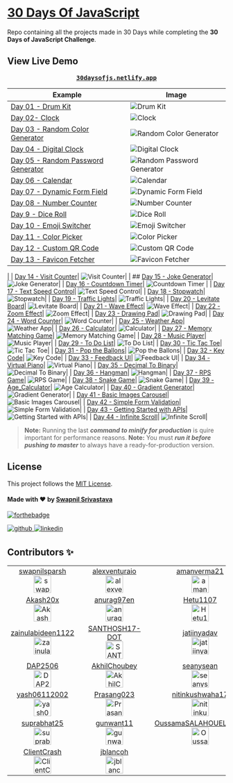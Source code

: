 
# [30 Days Of JavaScript](30daysofjs.netlify.app)
Repo containing all the projects made in 30 Days while completing the <b>30 Days of JavaScript Challenge</b>.

## View Live Demo
<pre><center><a href="https://30daysofjs.netlify.app/"><b>30daysofjs.netlify.app</b></a></center></pre>

| Example  | Image |
|---|---|
| [Day 01 - Drum Kit](https://30daysofjs.netlify.app/examples/01_Drum_Kit/) | ![Drum Kit](30DaysOfJavascript/assets/01.png)|
| [Day 02- Clock](https://30daysofjs.netlify.app/examples/02_Clock/)|![Clock](30DaysOfJavascript/assets/02.png)|
| [Day 03 - Random Color Generator](https://30daysofjs.netlify.app/examples/03_Random_Color_Generator/)|![Random Color Generator](30DaysOfJavascript/assets/03.png)|
| [Day 04 - Digital Clock](https://30daysofjs.netlify.app/examples/04_Digital_Clock/)| ![Digital Clock](30DaysOfJavascript/assets/04.png)|
|  [Day 05 - Random Password Generator](https://30daysofjs.netlify.app/examples/05_Random_Password_Generator/)| ![Random Password Generator](30DaysOfJavascript/assets/05.png)|
| [Day 06 - Calendar](https://30daysofjs.netlify.app/examples/06_Calendar/)|![Calendar](30DaysOfJavascript/assets/06.png) |
| [Day 07 - Dynamic Form Field](https://30daysofjs.netlify.app/examples/07_Dynamic_Form_Field/index.html)| ![Dynamic Form Field](30DaysOfJavascript/assets/07.png)|
| [Day 08 - Number Counter](https://30daysofjs.netlify.app/examples/08_Number_Counter/index.html)| ![Number Counter](30DaysOfJavascript/assets/08.png)|
| [Day 9 - Dice Roll](https://30daysofjs.netlify.app/examples/09_Dice_Roll/index.html)| ![Dice Roll](30DaysOfJavascript/assets/09.png)|
| [Day 10 - Emoji Switcher](https://30daysofjs.netlify.app/examples/10_Emoji_Switcher_like_Discord/index.html)| ![Emoji Switcher](30DaysOfJavascript/assets/10.png)|
| [Day 11 - Color Picker](https://30daysofjs.netlify.app/examples/11_Color_Picker/index.html)| ![Color Picker](30DaysOfJavascript/assets/11.png)|
| [Day 12 - Custom QR Code](https://30daysofjs.netlify.app/examples/12_Custom_QR_Code/index.html)| ![Custom QR Code](30DaysOfJavascript/assets/12.png)|
| [Day 13 - Favicon Fetcher](https://30daysofjs.netlify.app/examples/13_Favicon_Fetcher/index.html)| ![Favicon Fetcher](30DaysOfJavascript/assets/13.png)
|
| [Day 14 - Visit Counter](https://30daysofjs.netlify.app/examples/14_Visit_Counter/index.html)| ![Visit Counter](30DaysOfJavascript/assets/14.png)|
| ## [Day 15 - Joke Generator](https://30daysofjs.netlify.app/examples/15_Joke_Generator/index.html)| ![Joke Generator](30DaysOfJavascript/assets/15.png)|
| [Day 16 - Countdown Timer](https://30daysofjs.netlify.app/examples/16_Countdown_Timer/index.html)| ![Countdown Timer](30DaysOfJavascript/assets/16.png)
|
| [Day 17 - Text Speed Control](https://30daysofjs.netlify.app/examples/17_Text_Speed_Control/index.html)| ![Text Speed Control](30DaysOfJavascript/assets/17.png)|
| [Day 18 - Stopwatch](https://30daysofjs.netlify.app/examples/18_Stopwatch/index.html)| ![Stopwatch](30DaysOfJavascript/assets/18.png)|
| [Day 19 - Traffic Lights](https://30daysofjs.netlify.app/examples/19_raffic_Lights/index.html)| ![Traffic Lights](30DaysOfJavascript/assets/19.png)|
| [Day 20 - Levitate Board](https://30daysofjs.netlify.app/examples/20_Levitate_Board/index.html)| ![Levitate Board](30DaysOfJavascript/assets/20.png)|
| [Day 21 - Wave Effect](https://30daysofjs.netlify.app/examples/21_Wave_Effect/index.html)| ![Wave Effect](30DaysOfJavascript/assets/21.png)|
| [Day 22 - Zoom Effect](https://30daysofjs.netlify.app/examples/22_Zoom_Effect/index.html)| ![Zoom Effect](30DaysOfJavascript/assets/22.png)|
| [Day 23 - Drawing Pad](https://30daysofjs.netlify.app/examples/23_Drawing_Pad/index.html)| ![Drawing Pad](30DaysOfJavascript/assets/23.png)|
| [Day 24 - Word Counter](https://30daysofjs.netlify.app/examples/24_Word_Counter/index.html)| ![Word Counter](30DaysOfJavascript/assets/24.png)|
| [Day 25 - Weather App](https://30daysofjs.netlify.app/examples/25_Weather_App/index.html)| ![Weather App](30DaysOfJavascript/assets/25.png)|
| [Day 26 - Calculator](https://30daysofjs.netlify.app/examples/26_Calculator/index.html)| ![Calculator](30DaysOfJavascript/assets/26.png)|
| [Day 27 - Memory Matching Game](https://30daysofjs.netlify.app/examples/27_Memory_Matching_Game/index.html)| ![Memory Matching Game](30DaysOfJavascript/assets/27.png)|
| [Day 28 - Music Player](https://30daysofjs.netlify.app/examples/28_Music_Player/index.html)| ![Music Player](30DaysOfJavascript/assets/28.png)|
| [Day 29 - To Do List](https://30daysofjs.netlify.app/examples/29_To_Do_List/index.html)| ![To Do List](30DaysOfJavascript/assets/29.png)|
| [Day 30 - Tic Tac Toe](https://30daysofjs.netlify.app/examples/30_Tic_Tac_Toe/index.html)| ![Tic Tac Toe](30DaysOfJavascript/assets/30.png)|
| [Day 31 - Pop the Ballons](https://30daysofjs.netlify.app/examples/31_Pop_the_Balloons/index.html)| ![Pop the Ballons](30DaysOfJavascript/assets/31.png)|
| [Day 32 - Key Code](https://30daysofjs.netlify.app/examples/32_Key_Code/index.html)| ![Key Code](30DaysOfJavascript/assets/32.png)|
| [Day 33 - Feedback UI](https://30daysofjs.netlify.app/examples/33_Feedback_UI/index.html)| ![Feedback UI](30DaysOfJavascript/assets/33.png)|
| [Day 34 - Virtual Piano](https://30daysofjs.netlify.app/examples/34_Virtual_Piano/index.html)| ![Virtual Piano](30DaysOfJavascript/assets/34.png)|
| [Day 35 - Decimal To Binary](https://30daysofjs.netlify.app/examples/35_Decimal_To_Binary/index.html)| ![Decimal To Binary](30DaysOfJavascript/assets/35.png)|
| [Day 36 - Hangman](https://30daysofjs.netlify.app/examples/36_Hangman/index.html)| ![Hangman](30DaysOfJavascript/assets/36.png)|
| [Day 37 - RPS Game](https://30daysofjs.netlify.app/examples/37_RPS_Game/index.html)| ![RPS Game](30DaysOfJavascript/assets/37.png)|
| [Day 38 - Snake Game](https://30daysofjs.netlify.app/examples/38_Snake_Game/index.html)| ![Snake Game](30DaysOfJavascript/assets/38.png)|
| [Day 39 - Age_Calculator](https://30daysofjs.netlify.app/examples/39_Age_Calculator/index.html)| ![Age Calculator](30DaysOfJavascript/assets/39.png)|
| [Day 40 - Gradient Generator](https://30daysofjs.netlify.app/examples/40_Gradient_Generator/index.html)| ![Gradient Generator](30DaysOfJavascript/assets/40.png)|
| [Day 41 - Basic Images Carousel](https://30daysofjs.netlify.app/examples/41_Basic_Carousel/index.html)| ![Basic Images Carousel](30DaysOfJavascript/assets/41.png)|
| [Day 42 - Simple Form Validation](https://30daysofjs.netlify.app/examples/42_Simple_Form_Validation/index.html)| ![Simple Form Validation](30DaysOfJavascript/assets/42.png)|
| [Day 43 - Getting Started with APIs](https://30daysofjs.netlify.app/examples/43_Getting_Started_with_APIs/index.html)| ![Getting Started with APIs](30DaysOfJavascript/assets/43.png)|
| [Day 44 - Infinite Scroll](https://30daysofjs.netlify.app/examples/44_Infinite_Scroll/index.html)| ![Infinite Scroll](30DaysOfJavascript/assets/44.png)|


> **Note:** Running the last ***command to minify for production*** is quire important for performance reasons.
> **Note:** You must ***run it before pushing to master*** to always have a ready-for-production version.
## License

This project follows the [MIT License](/LICENSE).

#### Made with ♥ by <a href="https://swapnilsparsh.github.io/">Swapnil Srivastava</a>
[![forthebadge](https://forthebadge.com/images/badges/built-with-love.svg)](https://swapnilsparsh.github.io/)

<a href="https://github.com/swapnilsparsh" target="_blank">
<img src=https://img.shields.io/badge/github-%2324292e.svg?&style=for-the-badge&logo=github&logoColor=white alt=github style="margin-bottom: 5px;" />
</a>
<a href="https://www.linkedin.com/in/swapnil-srivastava-sparsh/" target="_blank">
<img src=https://img.shields.io/badge/linkedin-%231E77B5.svg?&style=for-the-badge&logo=linkedin&logoColor=white alt=linkedin style="margin-bottom: 5px;" />
</a>

## Contributors ✨
<!-- ALL-CONTRIBUTORS-LIST:START -->

<table>
  <tr>
    <td align="center">
      <a href="https://github.com/swapnilsparsh">
        <label>swapnilsparsh</label>
        <br />
        <img src="https://avatars.githubusercontent.com/u/69387608?s=60&v=4" alt=swapnilsparsh 
        width="40px; style="margin-bottom: 5px;/>
      </a>
    <td>
    <td align="center">
      <a href="https://github.com/alexventuraio">
        <label>alexventuraio</label>
        <br />
        <img src="https://avatars.githubusercontent.com/u/13169164?s=60&v=4" alt=alexventuraio 
        width="40px; style="margin-bottom: 5px;/>
      </a>
    <td>
    <td align="center">
      <a href="https://github.com/amanverma21">
        <label>amanverma21</label>
        <br />
        <img src="https://avatars.githubusercontent.com/u/47691773?s=60&v=4" alt=amanverma21 
        width="40px; style="margin-bottom: 5px;/>
      </a>
    <td>
    <td align="center">
      <a href="https://github.com/zaidm124">
        <label>zaidm124</label>
        <br />
        <img src="https://avatars.githubusercontent.com/u/78914793?s=60&v=4" alt=zaidm124 
        width="40px; style="margin-bottom: 5px;/>
      </a>
    <td>
  </tr>
  <tr>
    <td align="center">
      <a href="https://github.com/Akash20x">
        <label>Akash20x</label>
        <br />
        <img src="https://avatars.githubusercontent.com/u/46225357?s=60&v=4" alt=Akash20x 
        width="40px; style="margin-bottom: 5px;/>
      </a>
    <td>
    <td align="center">
      <a href="https://github.com/anurag97en">
        <label>anurag97en</label>
        <br />
        <img src="https://avatars.githubusercontent.com/u/26683414?s=60&v=4" alt=anurag97en 
        width="40px; style="margin-bottom: 5px;/>
      </a>
    <td>
    <td align="center">
      <a href="https://github.com/Hetu1107">
        <label>Hetu1107</label>
        <br />
        <img src="https://avatars.githubusercontent.com/u/81302882?s=60&v=4" alt=Hetu1107 
        width="40px; style="margin-bottom: 5px;/>
      </a>
    <td>
    <td align="center">
      <a href="https://github.com/SK02K1" >
        <label>SK02K1</label>
        <br />
        <img src="https://avatars.githubusercontent.com/u/55895224?s=60&v=4" alt=SK02K1 
        width="40px; style="margin-bottom: 5px;/>
      </a>
    <td>
  </tr>
  <tr>
    <td align="center">
      <a href="https://github.com/zainulabideen1122">
        <label>zainulabideen1122</label>
        <br />
        <img src="https://avatars.githubusercontent.com/u/59528492?s=60&v=4" alt=zainulabideen1122 
        width="40px; style="margin-bottom: 5px;/>
      </a>
    <td>
    <td align="center">
      <a href="https://github.com/SANTHOSH17-DOT">
        <label>SANTHOSH17-DOT</label>
        <br />
        <img src="https://avatars.githubusercontent.com/u/74037707?s=60&v=4" alt=SANTHOSH17-DOT 
        width="40px; style="margin-bottom: 5px;/>
      </a>
    <td>
    <td align="center">
      <a href="https://github.com/jatiinyadav">
        <label>jatiinyadav</label>
        <br />
        <img src="https://avatars.githubusercontent.com/u/73248007?s=60&v=4" alt=jatiinyadav 
        width="40px; style="margin-bottom: 5px;/>
      </a>
    <td>
    <td align="center">
      <a href="https://github.com/ahamed">
        <label>ahamed</label>
        <br />
        <img src="https://avatars.githubusercontent.com/u/5783354?s=60&v=4" alt=ahamed 
        width="40px; style="margin-bottom: 5px;/>
      </a>
    <td>
  </tr>
  <tr>
    <td align="center">
      <a href="https://github.com/DAP2506" >
        <label>DAP2506</label>
        <br />
        <img src="https://avatars.githubusercontent.com/u/81152370?s=60&v=4" alt=DAP2506 
        width="40px; style="margin-bottom: 5px;/>
      </a>
    <td>
    <td align="center">
      <a href="https://github.com/AkhilChoubey" >
        <label>AkhilChoubey</label>
        <br />
        <img src="https://avatars.githubusercontent.com/u/62749779?s=60&v=4" alt=AkhilChoubey 
        width="40px; style="margin-bottom: 5px;/>
      </a>
    <td>
    <td align="center">
      <a href="https://github.com/seanysean" >
        <label>seanysean</label>
        <br />
        <img src="https://avatars.githubusercontent.com/u/24863887?s=60&v=4" alt=seanysean 
        width="40px; style="margin-bottom: 5px;/>
      </a>
    <td>
    <td align="center">
      <a href="https://github.com/Ambikesh88" >
        <label>Ambikesh88</label>
        <br />
        <img src="https://avatars.githubusercontent.com/u/77687635?s=60&v=4" alt=Ambikesh88 
        width="40px; style="margin-bottom: 5px;/>
      </a>
    <td>
  </tr>
  <tr>
    <td align="center">
      <a href="https://github.com/yash06112002" >
        <label>yash06112002</label>
        <br />
        <img src="https://avatars.githubusercontent.com/u/82724814?s=60&v=4" alt=yash06112002 
        width="40px; style="margin-bottom: 5px;/>
      </a>
    <td>
    <td align="center">
      <a href="https://github.com/Prasang023" >
        <label>Prasang023</label>
        <br />
        <img src="https://avatars.githubusercontent.com/u/76046510?s=60&v=4" alt=Prasang023 
        width="40px; style="margin-bottom: 5px;/>
      </a>
    <td>
    <td align="center">
      <a href="https://github.com/nitinkushwaha17" >
        <label>nitinkushwaha17</label>
        <br />
        <img src="https://avatars.githubusercontent.com/u/79357960?s=60&v=4" alt=nitinkushwaha17 
        width="40px; style="margin-bottom: 5px;/>
      </a>
    <td>
    <td align="center">
      <a href="https://github.com/amanzrx4" >
        <label>amanzrx4</label>
        <br />
        <img src="https://avatars.githubusercontent.com/u/78354463?s=60&v=4" alt=amanzrx4 
        width="40px; style="margin-bottom: 5px;/>
      </a>
    <td>
  </tr>
  <tr>
    <td align="center">
      <a href="https://github.com/suprabhat25" >
        <label>suprabhat25</label>
        <br />
        <img src="https://avatars.githubusercontent.com/u/47072868?s=60&v=4" alt=suprabhat25 
        width="40px; style="margin-bottom: 5px;/>
      </a>
    <td>
    <td align="center">
      <a href="https://github.com/gunwant11" >
        <label>gunwant11</label>
        <br />
        <img src="https://avatars.githubusercontent.com/u/72063762?s=60&v=4" alt=gunwant11 
        width="40px; style="margin-bottom: 5px;/>
      </a>
    <td>
    <td align="center">
      <a href="https://github.com/OussamaSALAHOUELHADJ" >
        <label>OussamaSALAHOUELHADJ</label>
        <br />
        <img src="https://avatars.githubusercontent.com/u/55297866?s=60&v=4" alt=OussamaSALAHOUELHADJ 
        width="40px; style="margin-bottom: 5px;/>
      </a>
    <td>
    <td align="center">
      <a href="https://github.com/ShivangiRai1310" >
        <label>ShivangiRai1310</label>
        <br />
        <img src="https://avatars.githubusercontent.com/u/57129598?s=60&v=4" alt=ShivangiRai1310 
        width="40px; style="margin-bottom: 5px;/>
      </a>
    <td>
  </tr>
  <tr>
    <td align="center">
      <a href="https://github.com/ClientCrash" >
        <label>ClientCrash</label>
        <br />
        <img src="https://avatars.githubusercontent.com/u/40364569?s=60&v=4" alt=ClientCrash 
        width="40px; style="margin-bottom: 5px;/>
      </a>
    <td>
    <td align="center">
      <a href="https://github.com/jblancoh" >
        <label>jblancoh</label>
        <br />
        <img src="https://avatars.githubusercontent.com/u/8377098?v=4" alt=jblancoh 
        width="40px; style="margin-bottom: 5px;/>
      </a>
    <td>
  </tr>
</tab>

<!-- ALL-CONTRIBUTORS-LIST:END -->